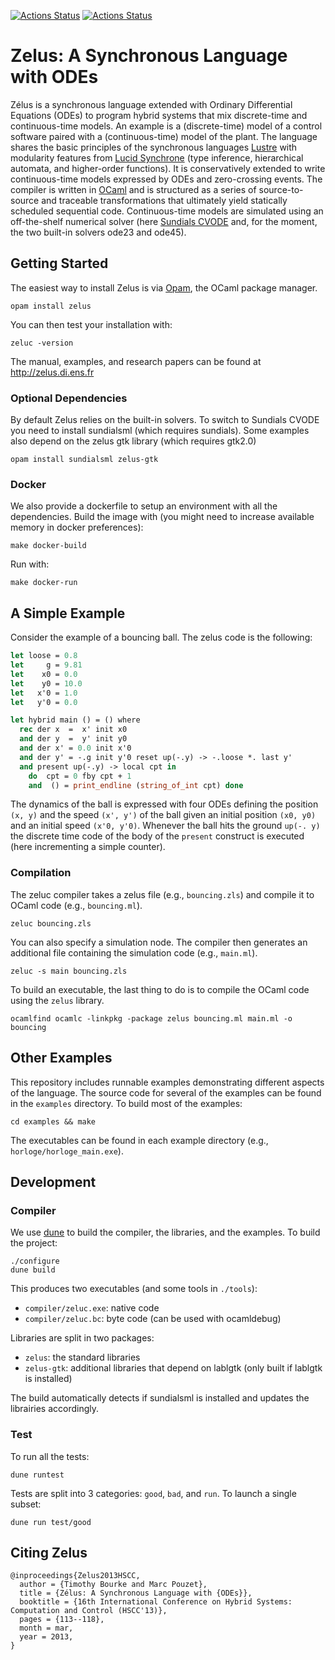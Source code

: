 [![Actions Status](https://github.com/INRIA/zelus/workflows/Build/badge.svg)](https://github.com/INRIA/zelus/actions)
[![Actions Status](https://github.com/INRIA/zelus/workflows/Opam/badge.svg)](https://github.com/INRIA/zelus/actions)

# Zelus: A Synchronous Language with ODEs

Zélus is a synchronous language extended with Ordinary Differential Equations (ODEs) to program hybrid systems that mix discrete-time and continuous-time models.
An example is a (discrete-time) model of a control software paired with a (continuous-time) model of the plant.
The language shares the basic principles of the synchronous languages [Lustre](https://www-verimag.imag.fr/DIST-TOOLS/SYNCHRONE/lustre-v6/) with modularity features from [Lucid Synchrone](http://www.di.ens.fr/~pouzet/lucid-synchrone/) (type inference, hierarchical automata, and higher-order functions).
It is conservatively extended to write continuous-time models expressed by ODEs and zero-crossing events.
The compiler is written in [OCaml](https://ocaml.org/) and is structured as a series of source-to-source and traceable transformations that ultimately yield statically scheduled sequential code.
Continuous-time models are simulated using an off-the-shelf numerical solver (here [Sundials CVODE](https://computation.llnl.gov/casc/sundials/description/description.html#descr_cvode) and, for the moment, the two built-in solvers ode23 and ode45).

## Getting Started

The easiest way to install Zelus is via [Opam](https://opam.ocaml.org/), the OCaml package manager.

```
opam install zelus
```

You can then test your installation with:
```
zeluc -version
```

The manual, examples, and research papers can be found at http://zelus.di.ens.fr

### Optional Dependencies

By default Zelus relies on the built-in solvers.
To switch to Sundials CVODE you need to install sundialsml (which requires sundials).
Some examples also depend on the zelus gtk library (which requires gtk2.0)

```
opam install sundialsml zelus-gtk
```

### Docker

We also provide a dockerfile to setup an environment with all the dependencies.
Build the image with (you might need to increase available memory in docker preferences):
```
make docker-build
```

Run with:
```
make docker-run
```


##  A Simple Example

Consider the example of a bouncing ball.
The zelus code is the following:

```ocaml
let loose = 0.8
let     g = 9.81
let    x0 = 0.0 
let    y0 = 10.0
let   x'0 = 1.0
let   y'0 = 0.0

let hybrid main () = () where
  rec der x  =  x' init x0
  and der y  =  y' init y0
  and der x' = 0.0 init x'0
  and der y' = -.g init y'0 reset up(-.y) -> -.loose *. last y'
  and present up(-.y) -> local cpt in
    do  cpt = 0 fby cpt + 1
    and  () = print_endline (string_of_int cpt) done
```

The dynamics of the ball is expressed with four ODEs defining the position `(x, y)` and the speed `(x', y')` of the ball given an initial position `(x0, y0)` and an initial speed `(x'0, y'0)`.
Whenever the ball hits the ground `up(-. y)` the discrete time code of the body of the `present` construct is executed (here incrementing a simple counter).

### Compilation
The zeluc compiler takes a zelus file (e.g., `bouncing.zls`) and compile it to OCaml code (e.g., `bouncing.ml`).

```
zeluc bouncing.zls
```

You can also specify a simulation node.
The compiler then generates an additional file containing the simulation code (e.g., `main.ml`).

```
zeluc -s main bouncing.zls
```

To build an executable, the last thing to do is to compile the OCaml code using the `zelus` library.

```
ocamlfind ocamlc -linkpkg -package zelus bouncing.ml main.ml -o bouncing
```

## Other Examples

This repository includes runnable examples demonstrating different aspects of the language. 
The source code for several of the examples can be found in the `examples` directory.
To build most of the examples:

```
cd examples && make
```

The executables can be found in each example directory (e.g., `horloge/horloge_main.exe`).

## Development

### Compiler

We use [dune](https://dune.readthedocs.io/en/stable/) to build the compiler, the libraries, and the examples.
To build the project:

```
./configure
dune build
```

This produces two executables (and some tools in `./tools`):
- `compiler/zeluc.exe`: native code
- `compiler/zeluc.bc`: byte code (can be used with ocamldebug)

Libraries are split in two packages:
- `zelus`: the standard libraries
- `zelus-gtk`: additional libraries that depend on lablgtk (only built if lablgtk is installed)

The build automatically detects if sundialsml is installed and updates the librairies accordingly.

### Test

To run all the tests:
```
dune runtest
```

Tests are split into 3 categories: `good`, `bad`, and `run`.
To launch a single subset:
```
dune run test/good
```

## Citing Zelus

```
@inproceedings{Zelus2013HSCC,
  author = {Timothy Bourke and Marc Pouzet},
  title = {Zélus: A Synchronous Language with {ODEs}},
  booktitle = {16th International Conference on Hybrid Systems: Computation and Control (HSCC'13)},
  pages = {113--118},
  month = mar,
  year = 2013,
}
```
